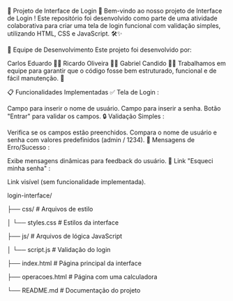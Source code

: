 🚀 Projeto de Interface de Login 🌟
Bem-vindo ao nosso projeto de Interface de Login ! Este repositório foi desenvolvido como parte de uma atividade colaborativa para criar uma tela de login funcional com validação simples, utilizando HTML, CSS e JavaScript. 🛠️✨

🤝 Equipe de Desenvolvimento
Este projeto foi desenvolvido por:

Carlos Eduardo 👨‍💻
Ricardo Oliveira 👨‍💻
Gabriel Candido 👨‍💻
Trabalhamos em equipe para garantir que o código fosse bem estruturado, funcional e de fácil manutenção. 💪

📋 Funcionalidades Implementadas
✅ Tela de Login :

Campo para inserir o nome de usuário.
Campo para inserir a senha.
Botão "Entrar" para validar os campos.
🔒 Validação Simples :

Verifica se os campos estão preenchidos.
Compara o nome de usuário e senha com valores predefinidos (admin / 1234).
🚨 Mensagens de Erro/Sucesso :

Exibe mensagens dinâmicas para feedback do usuário.
🔗 Link "Esqueci minha senha" :

Link visível (sem funcionalidade implementada).

login-interface/

├── css/               # Arquivos de estilo

│   └── styles.css     # Estilos da interface

├── js/                # Arquivos de lógica JavaScript

│   └── script.js      # Validação do login

├── index.html         # Página principal da interface

├── operacoes.html     # Página com uma calculadora

└── README.md          # Documentação do projeto



